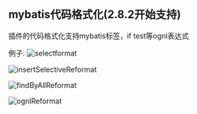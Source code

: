 ## mybatis代码格式化(2.8.2开始支持)


插件的代码格式化支持mybatis标签，if test等ognl表达式

例子:
![selectformat](https://gejun123456.coding.net/p/MyBatisCodeHelper-Pro/d/MyBatisCodeHelper-Pro/git/raw/master/screenshots/selectformat.gif)

![insertSelectiveReformat](https://gejun123456.coding.net/p/MyBatisCodeHelper-Pro/d/MyBatisCodeHelper-Pro/git/raw/master/screenshots/insertSelectiveReformat.gif)

![findByAllReformat](https://gejun123456.coding.net/p/MyBatisCodeHelper-Pro/d/MyBatisCodeHelper-Pro/git/raw/master/screenshots/findByAllReformat.gif)

![ognlReformat](https://gejun123456.coding.net/p/MyBatisCodeHelper-Pro/d/MyBatisCodeHelper-Pro/git/raw/master/screenshots/ognlReformat.gif)
